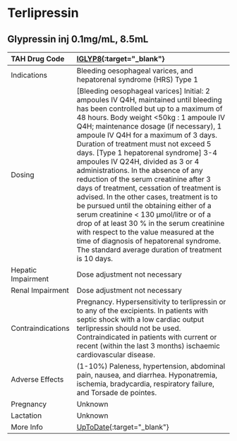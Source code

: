 # Terlipressin

## Glypressin inj 0.1mg/mL, 8.5mL

| TAH Drug Code      | [IGLYP8](https://www.tahsda.org.tw/drugs/hissearch.php?drug_code=IGLYP8){:target="_blank"}                                                                                                                                                                                                                                                                                                                                                                                                                                                                                                                                                                                                                                                                                                                                                 |
|:-------------------|:-------------------------------------------------------------------------------------------------------------------------------------------------------------------------------------------------------------------------------------------------------------------------------------------------------------------------------------------------------------------------------------------------------------------------------------------------------------------------------------------------------------------------------------------------------------------------------------------------------------------------------------------------------------------------------------------------------------------------------------------------------------------------------------------------------------------------------------------|
| Indications        | Bleeding oesophageal varices, and hepatorenal syndrome (HRS) Type 1                                                                                                                                                                                                                                                                                                                                                                                                                                                                                                                                                                                                                                                                                                                                                                        |
| Dosing             | [Bleeding oesophageal varices] Initial: 2 ampoules IV Q4H, maintained until bleeding has been controlled but up to a maximum of 48 hours. Body weight <50kg : 1 ampoule IV Q4H; maintenance dosage (if necessary), 1 ampoule IV Q4H for a maximum of 3 days. Duration of treatment must not exceed 5 days. [Type 1 hepatorenal syndrome] 3-4 ampoules IV Q24H, divided as 3 or 4 administrations. In the absence of any reduction of the serum creatinine after 3 days of treatment, cessation of treatment is advised. In the other cases, treatment is to be pursued until the obtaining either of a serum creatinine < 130 μmol/litre or of a drop of at least 30 % in the serum creatinine with respect to the value measured at the time of diagnosis of hepatorenal syndrome. The standard average duration of treatment is 10 days. |
| Hepatic Impairment | Dose adjustment not necessary                                                                                                                                                                                                                                                                                                                                                                                                                                                                                                                                                                                                                                                                                                                                                                                                              |
| Renal Impairment   | Dose adjustment not necessary                                                                                                                                                                                                                                                                                                                                                                                                                                                                                                                                                                                                                                                                                                                                                                                                              |
| Contraindications  | Pregnancy. Hypersensitivity to terlipressin or to any of the excipients. In patients with septic shock with a low cardiac output terlipressin should not be used. Contraindicated in patients with current or recent (within the last 3 months) ischaemic cardiovascular disease.                                                                                                                                                                                                                                                                                                                                                                                                                                                                                                                                                          |
| Adverse Effects    | (1-10%) Paleness, hypertension, abdominal pain, nausea, and diarrhea. Hyponatremia, ischemia, bradycardia, respiratory failure, and Torsade de pointes.                                                                                                                                                                                                                                                                                                                                                                                                                                                                                                                                                                                                                                                                                    |
| Pregnancy          | Unknown                                                                                                                                                                                                                                                                                                                                                                                                                                                                                                                                                                                                                                                                                                                                                                                                                                    |
| Lactation          | Unknown                                                                                                                                                                                                                                                                                                                                                                                                                                                                                                                                                                                                                                                                                                                                                                                                                                    |
| More Info          | [UpToDate](https://www.uptodate.com/contents/terlipressin-drug-information){:target="_blank"}                                                                                                                                                                                                                                                                                                                                                                                                                                                                                                                                                                                                                                                                                                                                              |

